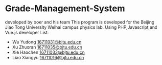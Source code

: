 # Grade-Management-System
developed by ooer and his team
This program is developed for the Beijing Jiao Tong University Weihai campus physics lab.
Using PHP,Javascript,and Vue.js
developer List:
* Wu Yudong		16711031@bjtu.edu.cn
* Xu Zhuoran		16711035@bjtu.edu.cn
* Xie Haochen		16711033@bjtu.edu.cn
* Liao Xiangyu	16711016@bjtu.edu.cn
